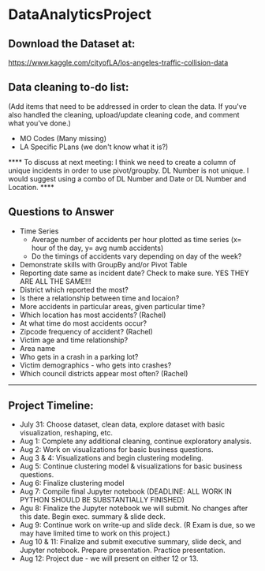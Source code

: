 # DataAnalyticsProject

## Download the Dataset at:
https://www.kaggle.com/cityofLA/los-angeles-traffic-collision-data

## Data cleaning to-do list: 
(Add items that need to be addressed in order to clean the data. If you've also handled the cleaning, upload/update cleaning code, and comment what you've done.) 

- MO Codes (Many missing)
- LA Specific PLans (we don't know what it is?)

**** To discuss at next meeting: I think we need to create a column of unique incidents in order to use pivot/groupby. DL Number is not unique. I would suggest using a combo of DL Number and Date or DL Number and Location. ****

## Questions to Answer 
- Time Series 
    - Average number of accidents per hour plotted as time series (x= hour of the day, y= avg numb accidents) 
    - Do the timings of accidents vary depending on day of the week? 
- Demonstrate skills with GroupBy and/or Pivot Table
- Reporting date same as incident date? Check to make sure. YES THEY ARE ALL THE SAME!!! 
- District which reported the most? 
- Is there a relationship between time and locaion? 
- More accidents in particular areas, given particular time? 
- Which location has most accidents? (Rachel)
- At what time do most accidents occur? 
- Zipcode frequency of accident? (Rachel)
- Victim age and time relationship? 
- Area name
- Who gets in a crash in a parking lot? 
- Victim demographics - who gets into crashes? 
- Which council districts appear most often? (Rachel)

---
## Project Timeline: 
- July 31: Choose dataset, clean data, explore dataset with basic visualization, reshaping, etc. 
- Aug 1: Complete any additional cleaning, continue exploratory analysis. 
- Aug 2: Work on visualizations for basic business questions. 
- Aug 3 & 4: Visualizations and begin clustering modeling. 
- Aug 5: Continue clustering model & visualizations for basic business questions. 
- Aug 6: Finalize clustering model
- Aug 7: Compile final Jupyter notebook (DEADLINE: ALL WORK IN PYTHON SHOULD BE SUBSTANTIALLY FINISHED) 
- Agu 8: Finalize the Jupyter notebook we will submit. No changes after this date. Begin exec. summary & slide deck. 
- Aug 9: Continue work on write-up and slide deck. (R Exam is due, so we may have limited time to work on this project.)
- Aug 10 & 11: Finalize and submit executive summary, slide deck, and Jupyter notebook. Prepare presentation. Practice presentation. 
- Aug 12: Project due - we will present on either 12 or 13. 
